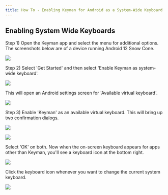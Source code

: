 ```yaml
---
title: How To - Enabling Keyman for Android as a System-Wide Keyboard
---
```


## Enabling System Wide Keyboards
Step 1)
Open the Keyman app and select the menu for additional options.
The screenshots below are of a device running Android 12 Snow Cone.

![](../android_images/settings1-ap.png)

Step 2)
Select 'Get Started' and then select 'Enable Keyman as system-wide keyboard'.

![](../android_images/settings2-ap.png)

This will open an Android settings screen for 'Available virtual keyboard'.

![](../android_images/settings3-ap.png)

Step 3)
Enable 'Keyman' as an available virtual keyboard.
This will bring up two confirmation dialogs.

![](../android_images/settings4-ap.png)

![](../android_images/settings5-ap.png)

Select 'OK' on both. Now when the on-screen keyboard appears for apps other than Keyman,
you'll see a keyboard icon at the bottom right.

![](../android_images/settings6-ap.png)

Click the keyboard icon whenever you want to change the current system keyboard.

![](../android_images/settings7-ap.png)
